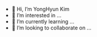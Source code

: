- 👋 Hi, I’m YongHyun Kim
- 👀 I’m interested in ...
- 🌱 I’m currently learning ...
- 💞️ I’m looking to collaborate on ...

<!---
YongHyun02/YongHyun02 is a ✨ special ✨ repository because its `README.md` (this file) appears on your GitHub profile.
You can click the Preview link to take a look at your changes.
--->

